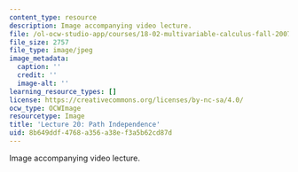```yaml
---
content_type: resource
description: Image accompanying video lecture.
file: /ol-ocw-studio-app/courses/18-02-multivariable-calculus-fall-2007/8b649ddf4768a356a38ef3a5b62cd87d_20.jpg
file_size: 2757
file_type: image/jpeg
image_metadata:
  caption: ''
  credit: ''
  image-alt: ''
learning_resource_types: []
license: https://creativecommons.org/licenses/by-nc-sa/4.0/
ocw_type: OCWImage
resourcetype: Image
title: 'Lecture 20: Path Independence'
uid: 8b649ddf-4768-a356-a38e-f3a5b62cd87d
---
```

Image accompanying video lecture.
